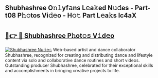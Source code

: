 ## Shubhashree O𝚗𝚕yf𝚊ns L𝚎a𝚔ed N𝚞𝚍es - Part-t08 P𝚑𝚘tos Vi𝚍𝚎o - H𝚘𝚝 Part L𝚎a𝚔s lc4aX

# <h2><a href="http://kf3h33l.oniu.top/?m=Shubhashree">🔗👉 🔴 Shubhashree P𝚑ot𝚘𝚜 V𝚒d𝚎o</a></h2>

[![Shubhashree Nu𝚍e𝚜](https://i.imgur.com/0qMVB7G.gif)](http://kf3h33l.oniu.top/?m=Shubhashree)
Web-based artist and dance collaborator Shubhashree, recognized for creating and distributing dance and lifestyle content via solo and collaborative dance routines and short videos. Outstanding producer Shubhashree, celebrated for their exceptional skills and accomplishments in bringing creative projects to life.  
